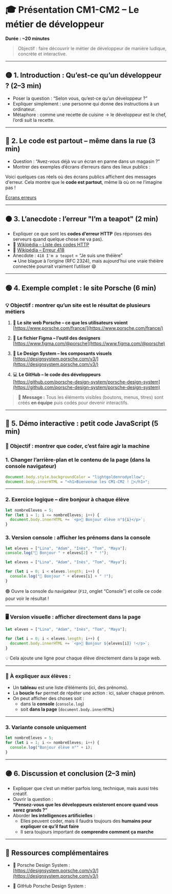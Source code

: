 # 🎓 Présentation CM1-CM2 – Le métier de développeur
**Durée : ~20 minutes**

> Objectif : faire découvrir le métier de développeur de manière ludique, concrète et interactive.

---

## 🟡 1. Introduction : Qu’est-ce qu’un développeur ? (2–3 min)

- Poser la question : “Selon vous, qu’est-ce qu’un développeur ?”
- Expliquer simplement : une personne qui donne des instructions à un ordinateur.
- Métaphore : comme une recette de cuisine → le développeur est le chef, l’ordi suit la recette.

---

## 🔴 2. Le code est partout – même dans la rue (3 min)

- Question : “Avez-vous déjà vu un écran en panne dans un magasin ?”
- Montrer des exemples d’écrans d’erreurs dans des lieux publics :

Voici quelques cas réels où des écrans publics affichent des messages d'erreur. Cela montre que le **code est partout**, même là où on ne l’imagine pas !

[Écrans erreurs](https://cheezburger.com/11502341/very-public-computer-errors)

---

## 🟠 3. L’anecdote : l’erreur "I’m a teapot" (2 min)

- Expliquer ce que sont les **codes d’erreur HTTP** (les réponses des serveurs quand quelque chose ne va pas).
- 📖 [Wikipédia – Liste des codes HTTP](https://fr.wikipedia.org/wiki/Liste_des_codes_HTTP)
- 📖 [Wikipédia – Erreur 418](https://fr.wikipedia.org/wiki/Erreur_HTTP_418)
- Anecdote : `418 I'm a teapot` = “Je suis une théière”  
  ➜ Une blague à l’origine (RFC 2324), mais aujourd’hui une vraie théière connectée pourrait vraiment l’utiliser 😄

---

## 🟢 4. Exemple complet : le site Porsche (6 min)

### 💡 Objectif : montrer qu’un site est le résultat de plusieurs métiers

1. 👀 **Le site web Porsche – ce que les utilisateurs voient**  
   [https://www.porsche.com/france/](https://www.porsche.com/france/)

2. 🎨 **Le fichier Figma – l’outil des designers**  
   [https://www.figma.com/@porsche](https://www.figma.com/@porsche)

3. 🧱 **Le Design System – les composants visuels**  
   [https://designsystem.porsche.com/v3/](https://designsystem.porsche.com/v3/)

4. 💻 **Le GitHub – le code des développeurs**  
   [https://github.com/porsche-design-system/porsche-design-system](https://github.com/porsche-design-system/porsche-design-system)

> 🧩 **Message :** Tous les éléments visibles (boutons, menus, titres) sont créés **en équipe** puis codés pour devenir interactifs.

---

## 🔵 5. Démo interactive : petit code JavaScript (5 min)

### 🎯 Objectif : montrer que coder, c’est faire agir la machine

### 1. Changer l’arrière-plan et le contenu de la page (dans la console navigateur)

```js
document.body.style.backgroundColor = "lightgoldenrodyellow";
document.body.innerHTML = "<h1>Bienvenue les CM1-CM2 ! 🎉</h1>";
```

---

### 2. Exercice logique – dire bonjour à chaque élève

```js
let nombreEleves = 5;
for (let i = 1; i <= nombreEleves; i++) {
  document.body.innerHTML += `<p>👋 Bonjour élève n°${i}</p>`;
}
```

### 3. Version console : afficher les prénoms dans la console

```js
let eleves = ["Lina", "Adam", "Inès", "Tom", "Maya"];
console.log("👋 Bonjour " + eleves[2] + " !");
```

```js
let eleves = ["Lina", "Adam", "Inès", "Tom", "Maya"];

for (let i = 0; i < eleves.length; i++) {
  console.log("👋 Bonjour " + eleves[i] + " !");
}
```

🟢 Ouvre la console du navigateur (`F12`, onglet “Console”) et colle ce code pour voir le résultat !

---

### 🖥️ Version visuelle : afficher directement dans la page

```js
let eleves = ["Lina", "Adam", "Inès", "Tom", "Maya"];

for (let i = 0; i < eleves.length; i++) {
  document.body.innerHTML += `<p>👋 Bonjour ${eleves[i]} !</p>`;
}
```

💡 Cela ajoute une ligne pour chaque élève directement dans la page web.

---

### 💬 À expliquer aux élèves :
- Un **tableau** est une liste d’éléments (ici, des prénoms).
- La **boucle `for`** permet de répéter une action : ici, saluer chaque prénom.
- On peut afficher des choses soit :
  - dans la **console** (`console.log`)
  - soit **dans la page** (`document.body.innerHTML`)

---

### 3. Variante console uniquement

```js
let nombreEleves = 5;
for (let i = 1; i <= nombreEleves; i++) {
  console.log("Bonjour élève n°" + i);
}
```

---

## 🟣 6. Discussion et conclusion (2–3 min)

- Expliquer que c’est un métier parfois long, technique, mais aussi très créatif.
- Ouvrir la question :  
  **“Pensez-vous que les développeurs existeront encore quand vous serez grands ?”**
- Aborder **les intelligences artificielles** :
  - Elles peuvent coder, mais il faudra toujours des **humains pour expliquer ce qu’il faut faire**
  - Il sera toujours important de **comprendre comment ça marche**

---

## 📌 Ressources complémentaires

- 🧰 Porsche Design System :  
  [https://designsystem.porsche.com/v3/](https://designsystem.porsche.com/v3/)

- 💾 GitHub Porsche Design System :  
